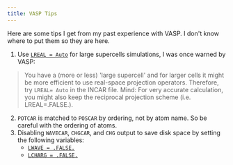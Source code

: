 ```yaml
---
title: VASP Tips
---
```


Here are some tips I get from my past experience with VASP. I don't know where to put them so they are here.

1. Use [`LREAL = Auto`](https://www.vasp.at/wiki/index.php/LREAL) for large supercells simulations, I was once warned by VASP:

  > You have a (more or less) 'large supercell' and for larger cells it might be more efficient to use real-space projection operators. Therefore, try `LREAL= Auto` in the INCAR file. Mind: For very accurate calculation, you might also keep the reciprocal projection scheme (i.e. LREAL=.FALSE.). 

2. `POTCAR` is matched to `POSCAR` by ordering, not by atom name. So be careful with the ordering of atoms.
3. Disabling `WAVECAR`, `CHGCAR`, and `CHG` output to save disk space by setting the following variables:
   - [`LWAVE = .FALSE.`](https://www.vasp.at/wiki/index.php/LWAVE)
   - [`LCHARG = .FALSE.`](https://www.vasp.at/wiki/index.php/LCHARG)
